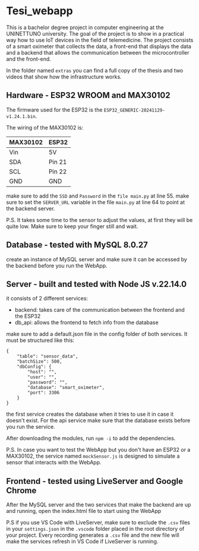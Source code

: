 # Tesi_webapp
This is a bachelor degree project in computer engineering at the UNINETTUNO university. The goal of the project is to show in a practical way how to use IoT devices in the field of telemedicine. The project consists of a smart oximeter that collects the data, a front-end that displays the data and a backend that allows the communication between the microcontroller and the front-end.

In the folder named `extras` you can find a full copy of the thesis and two videos that show how the infrastructure works.

## Hardware - ESP32 WROOM and MAX30102
The firmware used for the ESP32 is the `ESP32_GENERIC-20241129-v1.24.1.bin`.

The wiring of the MAX30102 is:

|MAX30102|ESP32|
|----|----|
|Vin |5V|
|SDA|Pin 21|
|SCL|Pin 22|
|GND|GND|

make sure to add the `SSD` and `Password` in the `file main.py` at line 55.
make sure to set the `SERVER_URL` variable in the file `main.py` at line 64 to point at the backend server.

P.S.
It takes some time to the sensor to adjust the values, at first they will be quite low.
Make sure to keep your finger still and wait.

## Database - tested with MySQL 8.0.27
create an instance of MySQL server and make sure it can be accessed by the backend before you run the WebApp.

## Server - built and tested with Node JS v.22.14.0
it consists of 2 different services:

- backend: takes care of the communication between the frontend and the ESP32
- db_api: allows the frontend to fetch info from the database

make sure to add a default.json file in the config folder of both services. It must be structured like this:
```
{
    "table": "sensor_data",
    "batchSize": 500,
    "dbConfig": {
        "host": "",
        "user": "",
        "password": "",
        "database": "smart_oximeter",
        "port": 3306
    }
}

```

the first service creates the database when it tries to use it in case it doesn't exist. For the api service make sure that the database exists before you run the service.

After downloading the modules, run `npm -i` to add the dependencies.

P.S.
In case you want to test the WebApp but you don't have an ESP32 or a MAX30102, the service named `mockSensor.js` is designed to simulate a sensor that interacts with the WebApp.

## Frontend - tested using LiveServer and Google Chrome
After the MySQL server and the two services that make the backend are up and running, open the index.html file to start using the WebApp

P.S if you use VS Code with LiveServer, make sure to exclude the `.csv` files in your `settings.json` in the `.vscode` folder placed in the root directory of your project. Every recording generates a `.csv` file and the new file will make the services refresh in VS Code if LiveServer is running.
